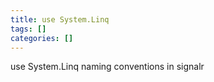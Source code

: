 ```yaml
---
title: use System.Linq
tags: []
categories: []
---
```


use System.Linq 
naming conventions in signalr